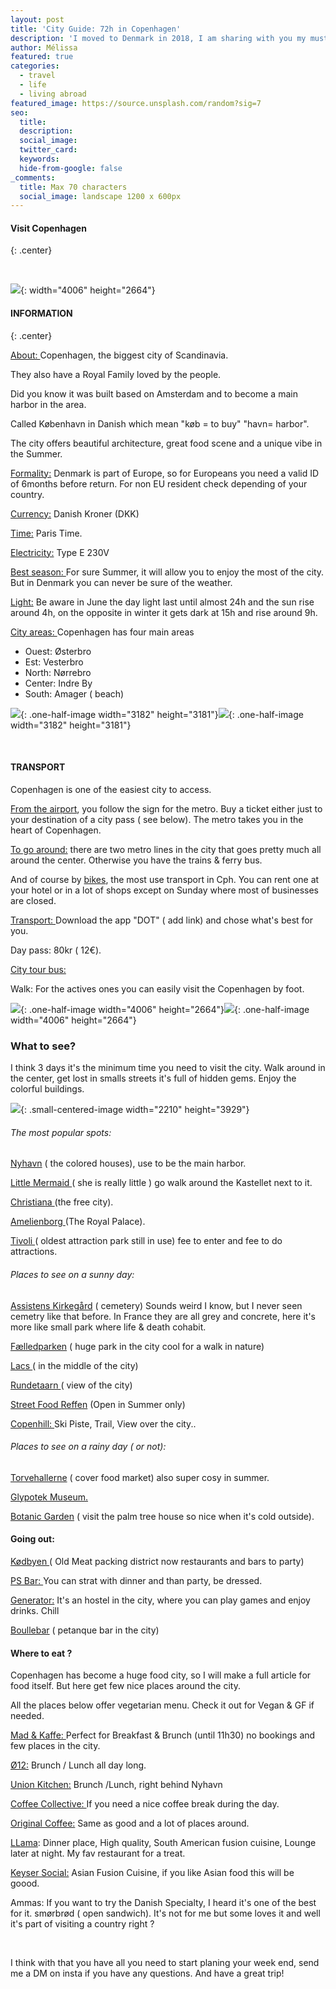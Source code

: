 ```yaml
---
layout: post
title: 'City Guide: 72h in Copenhagen'
description: 'I moved to Denmark in 2018, I am sharing with you my must see spot & do. '
author: Mélissa
featured: true
categories:
  - travel
  - life
  - living abroad
featured_image: https://source.unsplash.com/random?sig=7
seo:
  title:
  description:
  social_image:
  twitter_card:
  keywords:
  hide-from-google: false
_comments:
  title: Max 70 characters
  social_image: landscape 1200 x 600px
---
```

#### Visit Copenhagen
{: .center}

&nbsp;

![](/uploads/copenhague.jpg){: width="4006" height="2664"}

#### INFORMATION
{: .center}

<u>About: </u>Copenhagen, the biggest city of Scandinavia.

They also have a Royal Family loved by the people.

Did you know it was built based on Amsterdam and to become a main harbor in the area.

Called K&oslash;benhavn in Danish which mean "k&oslash;b = to buy" "havn= harbor".

The city offers beautiful architecture, great food scene and a unique vibe in the Summer.

<u>Formality:</u> Denmark is part of Europe, so for Europeans you need a valid ID of 6months before return. For non EU resident check depending of your country.

<u>Currency:</u> Danish Kroner (DKK)

<u>Time:</u> Paris Time.

<u>Electricity:</u> Type E 230V

<u>Best season: </u>For sure Summer, it will allow you to enjoy the most of the city. But in Denmark you can never be sure of the weather.

<u>Light:</u> Be aware in June the day light last until almost 24h and the sun rise around 4h, on the opposite in winter it gets dark at 15h and rise around 9h.

<u>City areas: </u>Copenhagen has four main areas

* Ouest: &Oslash;sterbro
* Est: Vesterbro
* North: N&oslash;rrebro
* Center: Indre By
* South: Amager ( beach)

![](/uploads/dee-copper-and-wild-1lbmrktx8gq-unsplash.jpg){: .one-half-image width="3182" height="3181"}![](/uploads/dee-copper-and-wild-1lbmrktx8gq-unsplash.jpg){: .one-half-image width="3182" height="3181"}

&nbsp;

#### TRANSPORT

Copenhagen is one of the easiest city to access.

<u>From the airport</u>, you follow the sign for the metro. Buy a ticket either just to your destination of a city pass ( see below). The metro takes you in the heart of Copenhagen.

<u>To go around:</u> there are two metro lines in the city that goes pretty much all around the center. Otherwise you have the trains & ferry bus.

And of course by <u>bikes</u>, the most use transport in Cph. You can rent one at your hotel or in a lot of shops except on Sunday where most of businesses are closed.

<u>Transport: </u>Download the app "DOT" ( add link) and chose what's best for you.

Day pass: 80kr ( 12€).

<u>City tour bus: </u>

Walk: For the actives ones you can easily visit the Copenhagen by foot.

![](/uploads/copenhague.jpg){: .one-half-image width="4006" height="2664"}![](/uploads/copenhague.jpg){: .one-half-image width="4006" height="2664"}

### What to see?

I think 3 days it's the minimum time you need to visit the city. Walk around in the center, get lost in smalls streets it's full of hidden gems. Enjoy the colorful buildings.

![](/uploads/jose-manuel-alonso-de-caso-4YGxHNX2r1Q-unsplash.jpg){: .small-centered-image width="2210" height="3929"}

###### The most popular spots:

<u>Nyhavn</u> ( the colored houses), use to be the main harbor.

<u>Little Mermaid </u>( she is really little ) go walk around the Kastellet next to it.

<u>Christiana </u>(the free city).

<u>Amelienborg </u>(The Royal Palace).

<u>Tivoli </u>( oldest attraction park still in use) fee to enter and fee to do attractions.

###### Places to see on a sunny day:

<u>Assistens Kirkeg&aring;rd</u> ( cemetery) Sounds weird I know, but I never seen cemetry like that before. In France they are all grey and concrete, here it's more like small park where life & death cohabit.&nbsp;

<u>F&aelig;lledparken</u> ( huge park in the city cool for a walk in nature)

<u>Lacs </u>( in the middle of the city)

<u>Rundetaarn </u>( view of the city)

<u>Street Food Reffen</u> (Open in Summer only)

<u>Copenhill: </u>Ski Piste, Trail, View over the city..

###### Places to see on a rainy day ( or not):

<u>Torvehallerne</u> ( cover food market) also super cosy in summer.

<u>Glypotek Museum.</u>

<u>Botanic Garden</u> ( visit the palm tree house so nice when it's cold outside).

#### Going out:

<u>K&oslash;dbyen </u>( Old Meat packing district now restaurants and bars to party)

<u>PS Bar: </u>You can strat with dinner and than party, be dressed.

<u>Generator:</u> It's an hostel in the city, where you can play games and enjoy drinks. Chill

<u>Boullebar</u> ( petanque bar in the city)

#### Where to eat ?

Copenhagen has become a huge food city, so I will make a full article for food itself. But here get few nice places around the city.

All the places below offer vegetarian menu. Check it out for Vegan & GF if needed.

<u>Mad &amp; Kaffe: </u>Perfect for Breakfast & Brunch (until 11h30) no bookings and few places in the city.

<u>&Oslash;12:</u> Brunch / Lunch all day long.

<u>Union Kitchen:</u> Brunch /Lunch, right behind Nyhavn

<u>Coffee Collective: </u>If you need a nice coffee break during the day.

<u>Original Coffee:</u> Same as good and a lot of places around.

<u>LLama</u>\: Dinner place, High quality, South American fusion cuisine, Lounge later at night. My fav restaurant for a treat.

<u>Keyser Social:</u> Asian Fusion Cuisine, if you like Asian food this will be goood.

Ammas: If you want to try the Danish Specialty, I heard it's one of the best for it. sm&oslash;rbr&oslash;d ( open sandwich). It's not for me but some loves it and well it's part of visiting a country right ?

&nbsp;

I think with that you have all you need to start planing your week end, send me a DM on insta if you have any questions. And have a great trip\!

&nbsp;

&nbsp;

&nbsp;

&nbsp;

&nbsp;

&nbsp;